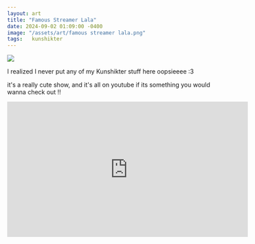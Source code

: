 ```yaml
---
layout: art
title: "Famous Streamer Lala"
date: 2024-09-02 01:09:00 -0400
image: "/assets/art/famous streamer lala.png"
tags:   kunshikter
---
```


<img src= "/assets/images/wiggle.gif"  style="max-width:100%;max-height:100vh">

I realized I never put any of my Kunshikter stuff here oopsieeee :3

it's a really cute show, and it's all on youtube if its something you would wanna check out !!

<iframe width="560" height="315" src="https://www.youtube.com/embed/Zy9E9S94zCs?si=AVTuKctl6F0tHHxW" title="YouTube video player" frameborder="0" allow="accelerometer; autoplay; clipboard-write; encrypted-media; gyroscope; picture-in-picture; web-share" referrerpolicy="strict-origin-when-cross-origin" allowfullscreen></iframe>
